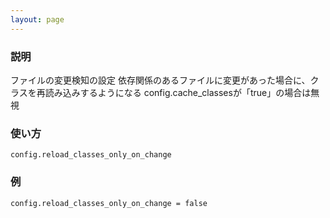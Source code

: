 ```yaml
---
layout: page
---
```

### 説明
ファイルの変更検知の設定
依存関係のあるファイルに変更があった場合に、クラスを再読み込みするようになる
config.cache_classesが「true」の場合は無視

### 使い方
    config.reload_classes_only_on_change

### 例
    config.reload_classes_only_on_change = false